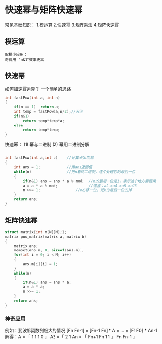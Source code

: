 # 快速幂与矩阵快速幂

常见基础知识：
1.模运算
2.快速幂
3.矩阵乘法
4.矩阵快速幂

## 模运算

    取模小应用：
    奇偶用 "n&1"效率更高

## 快速幂

如何加速幂运算？
一个简单的思路

~~~cpp
int fastPow(int a, int n)
{
    if(n == 1)  return a;
    int temp = fastPow(a,n/2);//分治
    if(n&1)
        return temp*temp*a;
    else
        return temp*temp;
}
~~~

快速幂：
(1) 幂与二进制
(2) 幂用二进制分解

~~~cpp

int fastPow(int a,int b)    //计算a的n次幂
{
    int ans = 1;            //用ans返回值
    while(n)                //把n看成二进制，逐个处理它的最后一位
    {                           
        if(n&1) ans = ans * a % mod;  //n的最后一位是1，表示这个地方需要乘
        a = a * a % mod;              //递推：a2->a4->a8->a16
        n >>= 1;                //n右移一位，把n的最后一位去掉
    }
    return ans;
}
~~~

## 矩阵快速幂

~~~cpp
struct matrix{int m[N][N];};
matrix pow_matrix(matrix a, matrix b)
{
    matrix ans;
    memset(ans.m, 0, sizeof(ans.m));
    for(int i = 0; i < N; i++)
    {
        ans.m[i][i] = 1;
    }
    while(n)
    {
        if(n&1) ans = ans * a;
        a = a * a;
        n >>= 1;
    }
    return ans;
}
~~~

### 神奇应用

例如：斐波那契数列极大的情况
[Fn Fn-1] = [Fn-1 Fn] * A = ... = [F1 F0] * An-1
解得：A = 「 1  1
            1  0 」
     A2 =「 2  1            An = 「 Fn+1 Fn
            1  1 」                  Fn  Fn-1 」
